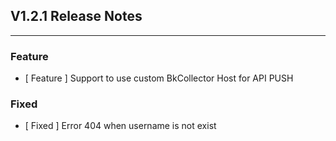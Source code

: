 ## V1.2.1 Release Notes

---

### Feature

- [ Feature ]  Support to use custom BkCollector Host for API PUSH 

### Fixed

- [ Fixed ] Error 404 when username is not exist 
